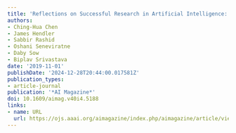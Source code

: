 ```yaml
---
title: 'Reflections on Successful Research in Artificial Intelligence: An Introduction'
authors:
- Ching-Hua Chen
- James Hendler
- Sabbir Rashid
- Oshani Seneviratne
- Daby Sow
- Biplav Srivastava
date: '2019-11-01'
publishDate: '2024-12-28T20:44:00.017581Z'
publication_types:
- article-journal
publication: '*AI Magazine*'
doi: 10.1609/aimag.v40i4.5188
links:
- name: URL
  url: https://ojs.aaai.org/aimagazine/index.php/aimagazine/article/view/5188
---
```

